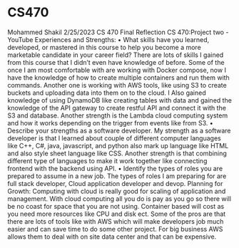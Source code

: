 # CS470
Mohammed Shakil
2/25/2023
CS 470 Final Reflection
CS 470:Project two - YouTube
Experiences and Strengths:
• What skills have you learned, developed, or mastered in this course to help you become a 
more marketable candidate in your career field?
There are lots of skills I gained from this course that I didn’t even have knowledge of before. 
Some of the once I am most comfortable with are working with Docker compose, now I have the 
knowledge of how to create multiple containers and run them with commands. Another one is 
working with AWS tools, like using S3 to create buckets and uploading data into them on to the 
cloud. I Also gained knowledge of using DynamoDB like creating tables with data and gained 
the knowledge of the API gateway to create restful API and connect it with the S3 and database. 
Another strength is the Lambda cloud computing system and how it works depending on the 
trigger from events like from S3.
• Describe your strengths as a software developer.
My strength as a software developer is that I learned about couple of different computer 
languages like C++, C#, java, javascript, and python also mark up language like HTML and also 
style sheet language like CSS. Another strength is that combining different type of languages to 
make it work together like connecting frontend with the backend using API. 
• Identify the types of roles you are prepared to assume in a new job.
The types of roles I am preparing for are full stack developer, Cloud application 
developer and devop.
Planning for Growth:
Computing with cloud is really good for scaling of application and management. 
With cloud computing all you do is pay as you go so there will be no coast for 
space that you are not using. Container based will cost as you need more 
resources like CPU and disk ect. Some of the pros are that there are lots of tools 
like with AWS which will make developers job much easier and can save time to 
do some other project. For big business AWS allows them to deal with on site 
data center and that can be expensive.
